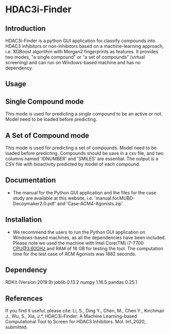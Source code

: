 # HDAC3i-Finder

Introduction
-----------------------------------
HDAC3i-Finder is a python GUI application for classify compounds into HDAC3 inhibitors or non-inhibitors based on a machine-learning approach, i.e. XGBoost algorithm with Morgan2 fingerprints as features. It provides two modes, "a single compound" or "a set of compounds" (virtual screening) and can run on Windows-based machine and has no dependency.
  
Usage
-----------------------------------

## Single Compound mode
This mode is used for predicting a single compound  to be an active or not.
Model need to be loaded before predicting.

## A Set of Compound mode
This mode is used for predicting a set of compounds.
Model need to be loaded before predicting.
Compounds should be save in a csv file, and two columns named 'IDNUMBER' and 'SMILES' are essential.
The output is a CSV file with bioactivity predicted by model of each compound. 


Documentation
-----------------------------------

* The manual for the Python GUI application and the files for the case study are available at this website, i.e. 'manual.for.MUBD-Decoymaker2.0.pdf' and 'Case-ACM4-Agonists.zip'.


Installation
-----------------------------------

* We recommend the users to run the Python GUI application on Windows-based machines, as all the dependencies have been included. Please note we used the machine with Intel Core(TM) i7-7700 CPU@3.60GHz and RAM of 16 GB for testing the tool. The computation time for the test case of ACM Agonists was 1882 seconds. 

Dependency 
-----------------------------------
RDKit (Version 2019.9)
joblib 0.13.2
numpy 1.16.5
pandas 0.25.1

References
-----------------------------------
If you find it useful, please cite: 
Li, S., Ding Y., Chen, M., Chen Y., Kirchmair J., Wu, S., Xia, J.*, HDAC3i-Finder: A Machine Learning-based Computational Tool to Screen for HDAC3 Inhibitors. Mol. Inf.,2020, submitted. 
